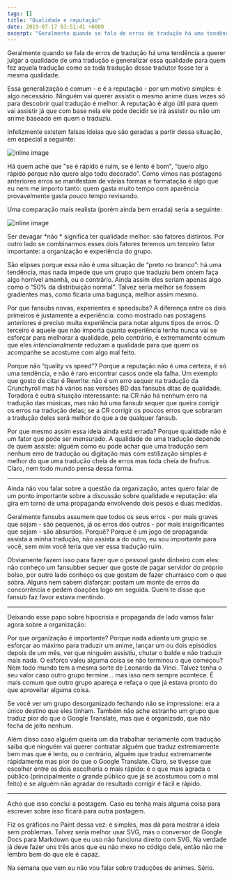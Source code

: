 ```yaml
---
tags: []
title: "Qualidade e reputação"
date: 2019-07-17 03:51:41 +0000
excerpt: "Geralmente quando se fala de erros de tradução há uma tendência a querer julgar a qualidade de uma tradução e generalizar essa qualidade..."
---
```


Geralmente quando se fala de erros de tradução há uma tendência a querer julgar a qualidade de uma tradução e generalizar essa qualidade para quem fez aquela tradução como se toda tradução desse tradutor fosse ter a mesma qualidade.

Essa generalização é comum - e é a reputação - por um motivo simples: é algo necessário. Ninguém vai querer assistir o mesmo anime duas vezes só para descobrir qual tradução é melhor. A reputação é algo útil para quem vai assistir já que com base nela ele pode decidir se irá assistir ou não um anime baseado em quem o traduziu.

Infelizmente existem falsas ideias que são geradas a partir dessa situação, em especial a seguinte:

![inline image](https://i.imgur.com/tnkgkAT.png)

Há quem ache que "se é rápido é ruim, se é lento é bom", “quero algo rápido porque não quero algo todo decorado”. Como vimos nas postagens anteriores erros se manifestam de várias formas e formatação é algo que eu nem me importo tanto: quem gasta muito tempo com aparência provavelmente gasta pouco tempo revisando.

Uma comparação mais realista (porém ainda bem errada) seria a seguinte:

![inline image](https://i.imgur.com/rHYU2lF.png)

Ser devagar *não * significa ter qualidade melhor: são fatores distintos. Por outro lado se combinarmos esses dois fatores teremos um terceiro fator importante: a organização e experiência do grupo.

São elipses porque essa não é uma situação de “preto no branco”: há uma tendência, mas nada impede que um grupo que traduziu bem ontem faça algo horrível amanhã, ou o contrário. Ainda assim eles seriam apenas algo como o “50% da distribuição normal”. Talvez seria melhor se fossem gradientes mas, como ficaria uma bagunça, melhor assim mesmo.

Por que fansubs novas, experientes e speedsubs? A diferença entre os dois primeiros é justamente a experiência: como mostrado nas postagens anteriores é preciso muita experiência para notar alguns tipos de erros. O terceiro é aquele que não importa quanta experiência tenha nunca vai se esforçar para melhorar a qualidade, pelo contrário, é extremamente comum que eles *intencionalmente* reduzam a qualidade para que quem os acompanhe se acostume com algo mal feito.

Porque não “quality vs speed”? Porque a reputação não é uma certeza, é só uma tendência, e não é raro encontrar casos onde ela falha. Um exemplo que gosto de citar é Rewrite: não é um erro sequer na tradução da Crunchyroll mas há vários nas versões BD das fansubs ditas de qualidade. Toradora é outra situação interessante: na CR não há nenhum erro na tradução das músicas, mas não há uma fansub sequer que queira corrigir os erros na tradução delas; se a CR corrigir os poucos erros que sobraram a tradução deles será melhor do que a de qualquer fansub.

Por que mesmo assim essa ideia ainda está errada? Porque qualidade não é um fator que pode ser mensurado. A qualidade de uma tradução depende de quem assiste: alguém como eu pode achar que uma tradução sem nenhum erro de tradução ou digitação mas com estilização simples é melhor do que uma tradução cheia de erros mas toda cheia de frufrus. Claro, nem todo mundo pensa dessa forma.

---


Ainda não vou falar sobre a questão da organização, antes quero falar de um ponto importante sobre a discussão sobre qualidade e reputação: ela gira em torno de uma propaganda envolvendo dois pesos e duas medidas.

Geralmente fansubs assumem que todos os seus erros - por mais graves que sejam - são pequenos, já os erros dos outros - por mais insignificantes que sejam - são absurdos. Porquê? Porque é um jogo de propaganda: assista a minha tradução, não assista a do outro, eu sou importante para você, sem mim você teria que ver essa tradução ruim.

Obviamente fazem isso para fazer que o pessoal gaste dinheiro com eles: não conheço um fansubber sequer que goste de pagar servidor do próprio bolso, por outro lado conheço os que gostam de fazer churrasco com o que sobra. Alguns nem sabem disfarçar: postam um monte de erros da concorrência e pedem doações logo em seguida. Quem te disse que fansub faz favor estava mentindo.

---


Deixando esse papo sobre hipocrisia e propaganda de lado vamos falar agora sobre a organização:

Por que organização é importante? Porque nada adianta um grupo se esforçar ao máximo para traduzir um anime, lançar um ou dois episódios depois de um mês, ver que ninguém assistiu, chutar o balde e não traduzir mais nada. O esforço valeu alguma coisa se não terminou o que começou? Nem todo mundo tem a mesma sorte de Leonardo da Vinci. Talvez tenha o seu valor caso outro grupo termine… mas isso nem sempre acontece. É mais comum que outro grupo apareça e refaça o que já estava pronto do que aproveitar alguma coisa.

Se você ver um grupo desorganizado fechando não se impressione: era a único destino que eles tinham. Também não ache estranho um grupo que traduz pior do que o Google Translate, mas que é organizado, que não fecha de jeito nenhum.

Além disso caso alguém queira um dia trabalhar seriamente com tradução saiba que ninguém vai querer contratar alguém que traduz extremamente bem mas que é lento, ou o contrário, alguém que traduz extremamente rápidamente mas pior do que o Google Translate. Claro, se tivesse que escolher entre os dois escolheria o mais rápido: é o que mais agrada o público (principalmente o grande público que já se acostumou com o mal feito) e se alguém não agradar do resultado corrigir é fácil e rápido.

---


Acho que isso conclui a postagem. Caso eu tenha mais alguma coisa para escrever sobre isso ficará para outra postagem.

Fiz os gráficos no Paint dessa vez: é simples, mas dá para mostrar a ideia sem problemas. Talvez seria melhor usar SVG, mas o conversor de Google Docs para Markdown que eu uso não funciona direito com SVG. Na verdade já deve fazer uns três anos que eu não mexo no código dele, então não me lembro bem do que ele é capaz.

Na semana que vem eu não vou falar sobre traduções de animes. Sério.